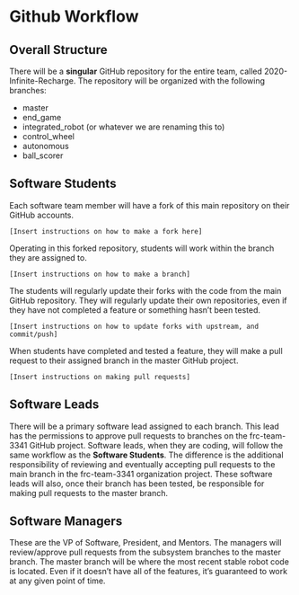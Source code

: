 # Github Workflow

## Overall Structure

There will be a **singular** GitHub repository for the entire team, called 2020-Infinite-Recharge. The repository will be organized with the following branches:

- master
- end_game
- integrated_robot (or whatever we are renaming this to)
- control_wheel
- autonomous
- ball_scorer

## Software Students

Each software team member will have a fork of this main repository on their GitHub accounts. 

```
[Insert instructions on how to make a fork here]
```

Operating in this forked repository, students will work within the branch they are assigned to.

```
[Insert instructions on how to make a branch]
```

The students will regularly update their forks with the code from the main GitHub repository. They will regularly update their own repositories, even if they have not completed a feature or something hasn’t been tested.

```
[Insert instructions on how to update forks with upstream, and commit/push]
```

When students have completed and tested a feature, they will make a pull request to their assigned branch in the master GitHub project.

```
[Insert instructions on making pull requests]
```

## Software Leads

There will be a primary software lead assigned to each branch. This lead has the permissions to approve pull requests to  branches on the frc-team-3341 GitHub project. Software leads, when they are coding, will follow the same workflow as the **Software Students**.  The difference is the additional responsibility of reviewing and eventually accepting pull requests to the main branch in the frc-team-3341 organization project. These software leads will also, once their branch has been tested, be responsible for making pull requests to the master branch.

## Software Managers

These are the VP of Software, President, and Mentors. The managers will review/approve pull requests from the subsystem branches to the master branch. The master branch will be where the most recent stable robot code is located. Even if it doesn’t have all of the features, it’s guaranteed to work at any given point of time.
